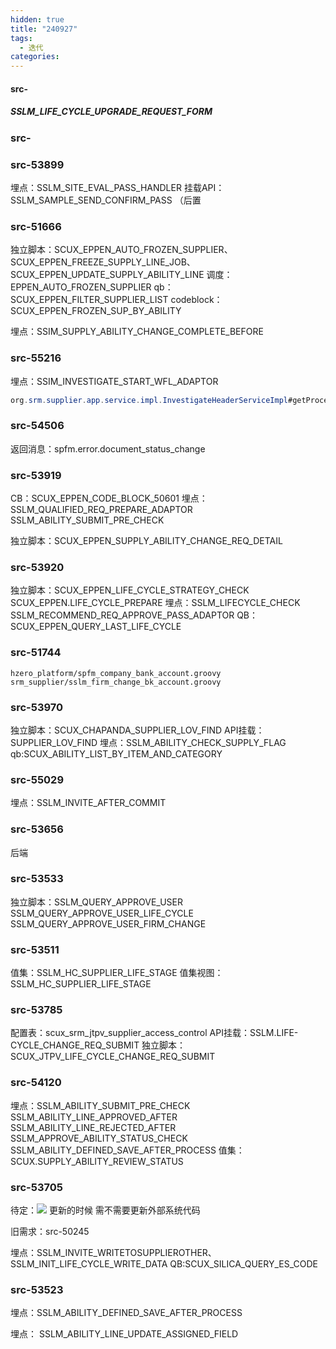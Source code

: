 ```yaml
---
hidden: true
title: "240927"
tags:
  - 迭代
categories:
---
```


####  src-

##### SSLM_LIFE_CYCLE_UPGRADE_REQUEST_FORM


### src-

### src-53899

埋点：SSLM_SITE_EVAL_PASS_HANDLER
挂载API：SSLM_SAMPLE_SEND_CONFIRM_PASS   （后置

### src-51666

独立脚本：SCUX_EPPEN_AUTO_FROZEN_SUPPLIER、SCUX_EPPEN_FREEZE_SUPPLY_LINE_JOB、SCUX_EPPEN_UPDATE_SUPPLY_ABILITY_LINE
调度：EPPEN_AUTO_FROZEN_SUPPLIER
qb：SCUX_EPPEN_FILTER_SUPPLIER_LIST
codeblock：SCUX_EPPEN_FROZEN_SUP_BY_ABILITY

埋点：SSIM_SUPPLY_ABILITY_CHANGE_COMPLETE_BEFORE

### src-55216

埋点：SSIM_INVESTIGATE_START_WFL_ADAPTOR
```java
org.srm.supplier.app.service.impl.InvestigateHeaderServiceImpl#getProcessStartDTO
```

### src-54506

返回消息：spfm.error.document_status_change

### src-53919

CB：SCUX_EPPEN_CODE_BLOCK_50601
埋点：SSLM_QUALIFIED_REQ_PREPARE_ADAPTOR
SSLM_ABILITY_SUBMIT_PRE_CHECK

独立脚本：SCUX_EPPEN_SUPPLY_ABILITY_CHANGE_REQ_DETAIL
### src-53920

独立脚本：SCUX_EPPEN_LIFE_CYCLE_STRATEGY_CHECK
SCUX_EPPEN.LIFE_CYCLE_PREPARE 
埋点：SSLM_LIFECYCLE_CHECK
SSLM_RECOMMEND_REQ_APPROVE_PASS_ADAPTOR
QB：SCUX_EPPEN_QUERY_LAST_LIFE_CYCLE

### src-51744

```
hzero_platform/spfm_company_bank_account.groovy
srm_supplier/sslm_firm_change_bk_account.groovy

```

### src-53970

独立脚本：SCUX_CHAPANDA_SUPPLIER_LOV_FIND
API挂载：SUPPLIER_LOV_FIND
埋点：SSLM_ABILITY_CHECK_SUPPLY_FLAG
qb:SCUX_ABILITY_LIST_BY_ITEM_AND_CATEGORY

### src-55029

埋点：SSLM_INVITE_AFTER_COMMIT

### src-53656

后端

### src-53533

独立脚本：SSLM_QUERY_APPROVE_USER
SSLM_QUERY_APPROVE_USER_LIFE_CYCLE
SSLM_QUERY_APPROVE_USER_FIRM_CHANGE

### src-53511
值集：SSLM_HC_SUPPLIER_LIFE_STAGE
值集视图：SSLM_HC_SUPPLIER_LIFE_STAGE

### src-53785

配置表：scux_srm_jtpv_supplier_access_control
API挂载：SSLM.LIFE-CYCLE_CHANGE_REQ_SUBMIT
独立脚本：SCUX_JTPV_LIFE_CYCLE_CHANGE_REQ_SUBMIT

### src-54120

埋点：SSLM_ABILITY_SUBMIT_PRE_CHECK
SSLM_ABILITY_LINE_APPROVED_AFTER
SSLM_ABILITY_LINE_REJECTED_AFTER
SSLM_APPROVE_ABILITY_STATUS_CHECK
SSLM_ABILITY_DEFINED_SAVE_AFTER_PROCESS
值集：SCUX.SUPPLY_ABILITY_REVIEW_STATUS



### src-53705

待定：![](https://s3.bmp.ovh/imgs/2024/08/30/93ca046886737241.png)
更新的时候  需不需要更新外部系统代码

旧需求：src-50245

埋点：SSLM_INVITE_WRITETOSUPPLIEROTHER、SSLM_INIT_LIFE_CYCLE_WRITE_DATA
QB:SCUX_SILICA_QUERY_ES_CODE

### src-53523

埋点：SSLM_ABILITY_DEFINED_SAVE_AFTER_PROCESS


埋点： SSLM_ABILITY_LINE_UPDATE_ASSIGNED_FIELD  
